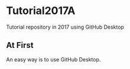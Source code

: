 # Tutorial2017A
Tutorial repository in 2017 using GitHub Desktop
## At First
An easy way is to use GitHub Desktop.
